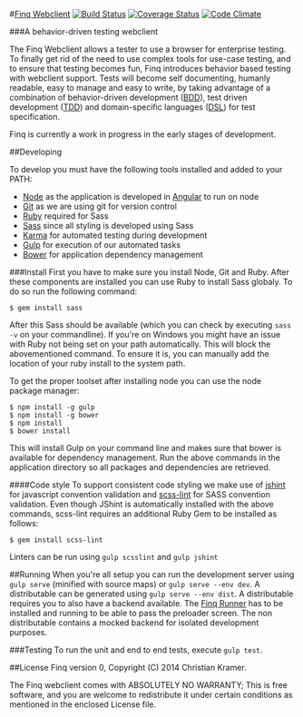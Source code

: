 #[Finq Webclient](http://finq.io) [![Build Status](https://travis-ci.org/topicusfinan/finq-webclient.svg?branch=master)](https://travis-ci.org/topicusfinan/finq-webclient) [![Coverage Status](https://img.shields.io/coveralls/topicusfinan/finq-webclient.svg)](https://coveralls.io/r/topicusfinan/finq-webclient?branch=master) [![Code Climate](https://codeclimate.com/github/topicusfinan/finq-webclient/badges/gpa.svg)](https://codeclimate.com/github/topicusfinan/finq-webclient)

###A behavior-driven testing webclient

The Finq Webclient allows a tester to use a browser for enterprise testing. To finally get rid of the need to use complex tools for use-case testing, and to ensure that testing becomes fun, Finq introduces behavior based testing with webclient support. Tests will become self documenting, humanly readable, easy to manage and easy to write, by taking advantage of a combination of behavior-driven development ([BDD](http://en.wikipedia.org/wiki/Behavior-driven_development)), test driven development ([TDD](http://en.wikipedia.org/wiki/Test-driven_development)) and domain-specific languages ([DSL](http://en.wikipedia.org/wiki/Domain-specific_language)) for test specification.

Finq is currently a work in progress in the early stages of development.

##Developing

To develop you must have the following tools installed and added to your PATH:

* [Node](http://nodejs.org/) as the application is developed in [Angular](https://angularjs.org/) to run on node
* [Git](http://git-scm.com/) as we are using git for version control
* [Ruby](https://www.ruby-lang.org/) required for Sass
* [Sass](http://sass-lang.com/) since all styling is developed using Sass
* [Karma](http://karma-runner.github.io/) for automated testing during development
* [Gulp](http://gulpjs.com/) for execution of our automated tasks
* [Bower](http://bower.io/) for application dependency management

###Install
First you have to make sure you install Node, Git and Ruby. After these components are installed you can use Ruby to install Sass globaly. To do so run the following command:

    $ gem install sass

After this Sass should be available (which you can check by executing `sass -v` on your commandline). If you're on Windows you might have an issue with Ruby not being set on your path automatically. This will block the abovementioned command. To ensure it is, you can manually add the location of your ruby install to the system path. 

To get the proper toolset after installing node you can use the node package manager:

    $ npm install -g gulp
    $ npm install -g bower
    $ npm install
    $ bower install

This will install Gulp on your command line and makes sure that bower is available for dependency management. Run the above commands in the application directory so all packages and dependencies are retrieved.

####Code style
To support consistent code styling we make use of [jshint](http://www.jshint.com/) for javascript convention validation and [scss-lint](https://github.com/causes/scss-lint) for SASS convention validation. Even though JShint is automatically installed with the above commands, scss-lint requires an additional Ruby Gem to be installed as follows:

    $ gem install scss-lint

Linters can be run using `gulp scsslint` and `gulp jshint`

##Running
When you're all setup you can run the development server using `gulp serve` (minified with source maps) or `gulp serve --env dev`. A distributable can be generated using `gulp serve --env dist`. A distributable requires you to also have a backend available. The [Finq Runner](https://github.com/topicusfinan/jbehave-rest-runner) has to be installed and running to be able to pass the preloader screen. The non distributable contains a mocked backend for isolated development purposes.

###Testing
To run the unit and end to end tests, execute `gulp test`.

##License
Finq version 0, Copyright (C) 2014 Christian Kramer. 

The Finq webclient comes with ABSOLUTELY NO WARRANTY; This is free software, and you are welcome to redistribute it under certain conditions as mentioned in the enclosed License file.
